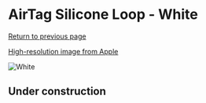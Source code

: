 # AirTag Silicone Loop - White

[Return to previous page](/airtag)

[High-resolution image from Apple](https://store.storeimages.cdn-apple.com/8756/as-images.apple.com/is/MX4F2?wid=4500&hei=4500&fmt=png)

<div style="width: 512px"><img src="/almost_uncompressed/MX4F2.webp" alt="White"></div>

## Under construction
